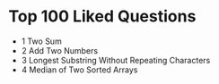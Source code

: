 # Top 100 Liked Questions

* 1 Two Sum
* 2 Add Two Numbers
* 3 Longest Substring Without Repeating Characters
* 4 Median of Two Sorted Arrays

